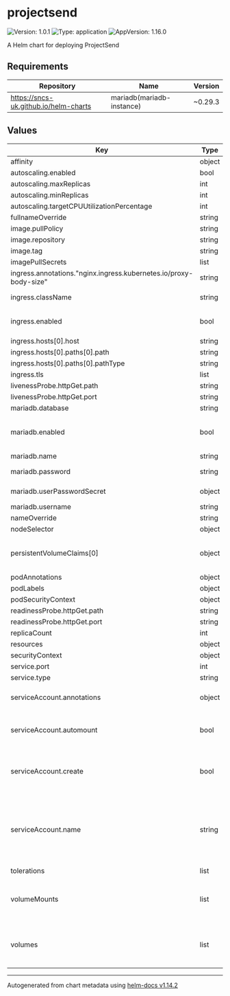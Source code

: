 # projectsend

![Version: 1.0.1](https://img.shields.io/badge/Version-1.0.1-informational?style=flat-square) ![Type: application](https://img.shields.io/badge/Type-application-informational?style=flat-square) ![AppVersion: 1.16.0](https://img.shields.io/badge/AppVersion-1.16.0-informational?style=flat-square)

A Helm chart for deploying ProjectSend

## Requirements

| Repository | Name | Version |
|------------|------|---------|
| https://sncs-uk.github.io/helm-charts | mariadb(mariadb-instance) | ~0.29.3 |

## Values

| Key | Type | Default | Description |
|-----|------|---------|-------------|
| affinity | object | `{}` |  |
| autoscaling.enabled | bool | `false` |  |
| autoscaling.maxReplicas | int | `100` |  |
| autoscaling.minReplicas | int | `1` |  |
| autoscaling.targetCPUUtilizationPercentage | int | `80` |  |
| fullnameOverride | string | `""` |  |
| image.pullPolicy | string | `"IfNotPresent"` |  |
| image.repository | string | `"ghcr.io/linuxserver/projectsend"` |  |
| image.tag | string | `"latest"` |  |
| imagePullSecrets | list | `[]` |  |
| ingress.annotations."nginx.ingress.kubernetes.io/proxy-body-size" | string | `"0"` |  |
| ingress.className | string | `""` | Ingress class name |
| ingress.enabled | bool | `false` | Whether or not to deploy an Ingress |
| ingress.hosts[0].host | string | `"projectsend.example.com"` |  |
| ingress.hosts[0].paths[0].path | string | `"/"` |  |
| ingress.hosts[0].paths[0].pathType | string | `"ImplementationSpecific"` |  |
| ingress.tls | list | `[]` |  |
| livenessProbe.httpGet.path | string | `"/"` |  |
| livenessProbe.httpGet.port | string | `"http"` |  |
| mariadb.database | string | `"projectsend"` | App database |
| mariadb.enabled | bool | `true` | Whether or not to deploy a mariadb instance via the operator |
| mariadb.name | string | `"projectsend-mariadb"` | Instance name |
| mariadb.password | string | `"changeThisPassword"` | App user Password |
| mariadb.userPasswordSecret | object | `{"generate":false,"key":"password","name":"mariadb-password"}` | Where to store the password |
| mariadb.username | string | `"projectsend"` | App username |
| nameOverride | string | `""` |  |
| nodeSelector | object | `{}` |  |
| persistentVolumeClaims[0] | object | `{"name":"data-pvc","spec":{"accessModes":["ReadWriteMany"],"resources":{"requests":{"storage":"5Gi"}},"storageClassName":""}}` | The PVC to create for the data storage of ProjectSend |
| podAnnotations | object | `{}` |  |
| podLabels | object | `{}` |  |
| podSecurityContext | object | `{}` |  |
| readinessProbe.httpGet.path | string | `"/"` |  |
| readinessProbe.httpGet.port | string | `"http"` |  |
| replicaCount | int | `1` |  |
| resources | object | `{}` |  |
| securityContext | object | `{}` |  |
| service.port | int | `80` |  |
| service.type | string | `"ClusterIP"` |  |
| serviceAccount.annotations | object | `{}` | Annotations to add to the service account |
| serviceAccount.automount | bool | `true` | Automatically mount a ServiceAccount's API credentials? |
| serviceAccount.create | bool | `true` | Specifies whether a service account should be created |
| serviceAccount.name | string | `""` | The name of the service account to use. If not set and create is true, a name is generated using the fullname template |
| tolerations | list | `[]` |  |
| volumeMounts | list | `[{"mountPath":"/data","name":"data"}]` | Additional volumeMounts on the output Deployment definition. |
| volumes | list | `[{"name":"data","persistentVolumeClaim":{"claimName":"data-pvc"}}]` | Additional volumes on the output Deployment definition. |

----------------------------------------------
Autogenerated from chart metadata using [helm-docs v1.14.2](https://github.com/norwoodj/helm-docs/releases/v1.14.2)
